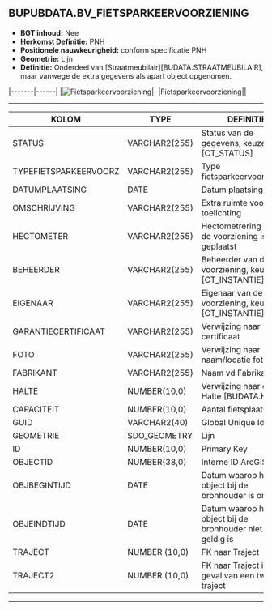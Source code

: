 ## BUPUBDATA.BV_FIETSPARKEERVOORZIENING


* __BGT inhoud:__ Nee
* __Herkomst Definitie:__ PNH 
* __Positionele nauwkeurigheid:__ conform specificatie PNH
* __Geometrie:__ Lijn
* __Definitie:__ Onderdeel van [Straatmeubilair][BUDATA.STRAATMEUBILAIR], maar vanwege de extra gegevens als apart object opgenomen. 

|-------|------|
|![Fietsparkeervoorziening](fietsparkeervoorziening.png)||
|Fietsparkeervoorziening||

***

|KOLOM                           	|TYPE          	|DEFINITIE|
|------                          	|----          	|-----    |
|STATUS                          	|VARCHAR2(255) 	|Status van de gegevens, keuzelijst [CT_STATUS]|
|TYPEFIETSPARKEERVOORZ           	|VARCHAR2(255) 	|Type fietsparkeervoorziening|
|DATUMPLAATSING                  	|DATE          	|Datum plaatsing|
|OMSCHRIJVING                    	|VARCHAR2(255) 	|Extra ruimte voor toelichting|
|HECTOMETER                      	|VARCHAR2(255) 	|Hectometrering waar de voorziening is geplaatst|
|BEHEERDER                       	|VARCHAR2(255) 	|Beheerder van de voorziening, keuzelijst [CT_INSTANTIE]|
|EIGENAAR                        	|VARCHAR2(255) 	|Eigenaar van de voorziening, keuzelijst [CT_INSTANTIE]|
|GARANTIECERTIFICAAT             	|VARCHAR2(255) 	|Verwijzing naar certificaat|
|FOTO                            	|VARCHAR2(255) 	|Verwijzing naar naam/locatie foto|
|FABRIKANT                       	|VARCHAR2(255) 	|Naam vd Fabrikant|
|HALTE                           	|NUMBER(10,0)  	|Verwijzing naar de Halte [BUDATA.HALTE]|
|CAPACITEIT                      	|NUMBER(10,0)  	|Aantal fietsplaatsen|
|GUID                            	|VARCHAR2(40)  	|Global Unique Identifier|
|GEOMETRIE                       	|SDO_GEOMETRY  	|Lijn|
|ID                              	|NUMBER(10,0)  	|Primary Key|
|OBJECTID                        	|NUMBER(38,0)  	|Interne ID ArcGIS|
|OBJBEGINTIJD                    	|DATE          	|Datum waarop het object bij de bronhouder is ontstaan|
|OBJEINDTIJD                     	|DATE          	|Datum waarop het object bij de bronhouder niet meer geldig is|
|TRAJECT							|NUMBER (10,0)	|FK naar Traject|
|TRAJECT2							|NUMBER (10,0)	|FK naar Traject in het geval van een tweede traject|

***
